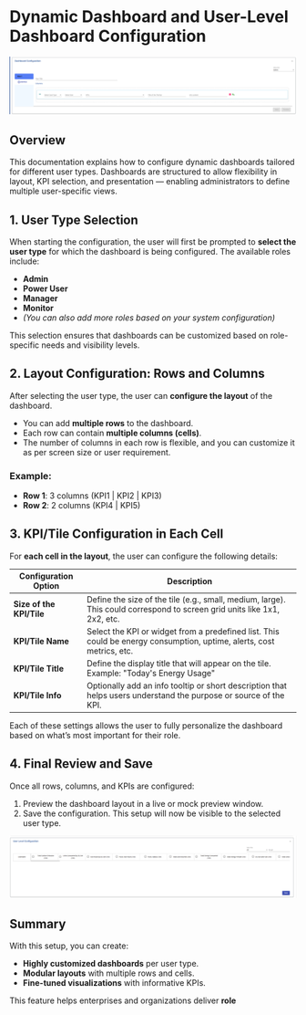 # Dynamic Dashboard and User-Level Dashboard Configuration

![Dynamic Dashboard Configuration](../assets/Dashboard%20configuration.png)

## Overview

This documentation explains how to configure dynamic dashboards tailored for different user types. Dashboards are structured to allow flexibility in layout, KPI selection, and presentation — enabling administrators to define multiple user-specific views.

## 1. User Type Selection

When starting the configuration, the user will first be prompted to **select the user type** for which the dashboard is being configured. The available roles include:

- **Admin**
- **Power User**
- **Manager**
- **Monitor**
- *(You can also add more roles based on your system configuration)*

This selection ensures that dashboards can be customized based on role-specific needs and visibility levels.

## 2. Layout Configuration: Rows and Columns

After selecting the user type, the user can **configure the layout** of the dashboard.

- You can add **multiple rows** to the dashboard.
- Each row can contain **multiple columns (cells)**.
- The number of columns in each row is flexible, and you can customize it as per screen size or user requirement.

### Example:

- **Row 1**: 3 columns (KPI1 | KPI2 | KPI3)
- **Row 2**: 2 columns (KPI4 | KPI5)

## 3. KPI/Tile Configuration in Each Cell

For **each cell in the layout**, the user can configure the following details:

| Configuration Option | Description |
|----------------------|-------------|
| **Size of the KPI/Tile** | Define the size of the tile (e.g., small, medium, large). This could correspond to screen grid units like 1x1, 2x2, etc. |
| **KPI/Tile Name** | Select the KPI or widget from a predefined list. This could be energy consumption, uptime, alerts, cost metrics, etc. |
| **KPI/Tile Title** | Define the display title that will appear on the tile. Example: "Today's Energy Usage" |
| **KPI/Tile Info** | Optionally add an info tooltip or short description that helps users understand the purpose or source of the KPI. |

Each of these settings allows the user to fully personalize the dashboard based on what’s most important for their role.

## 4. Final Review and Save

Once all rows, columns, and KPIs are configured:

1. Preview the dashboard layout in a live or mock preview window.
2. Save the configuration. This setup will now be visible to the selected user type.


![User leavel configuration](../assets/user%20leavel%20configration.png)

## Summary

With this setup, you can create:
- **Highly customized dashboards** per user type.
- **Modular layouts** with multiple rows and cells.
- **Fine-tuned visualizations** with informative KPIs.

This feature helps enterprises and organizations deliver **role**